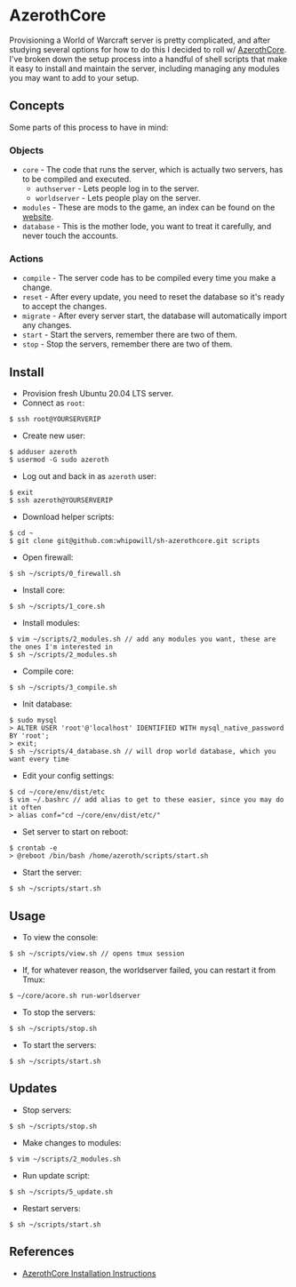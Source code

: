 # AzerothCore

Provisioning a World of Warcraft server is pretty complicated, and after studying several options for how to do this I decided to roll w/ [AzerothCore](https://www.azerothcore.org/).  I've broken down the setup process into a handful of shell scripts that make it easy to install and maintain the server, including managing any modules you may want to add to your setup.

## Concepts

Some parts of this process to have in mind:

### Objects

- ``core`` - The code that runs the server, which is actually two servers, has to be compiled and executed.
    - ``authserver`` - Lets people log in to the server.
    - ``worldserver`` - Lets people play on the server.
- ``modules`` - These are mods to the game, an index can be found on the [website](https://www.azerothcore.org/catalogue.html#/).
- ``database`` - This is the mother lode, you want to treat it carefully, and never touch the accounts.

### Actions

- ``compile`` - The server code has to be compiled every time you make a change.
- ``reset`` - After every update, you need to reset the database so it's ready to accept the changes.
- ``migrate`` - After every server start, the database will automatically import any changes.
- ``start`` - Start the servers, remember there are two of them.
- ``stop`` - Stop the servers, remember there are two of them.

## Install

- Provision fresh Ubuntu 20.04 LTS server.
- Connect as ``root``:

```
$ ssh root@YOURSERVERIP
```

- Create new user:

```
$ adduser azeroth
$ usermod -G sudo azeroth
```

- Log out and back in as ``azeroth`` user:

```
$ exit
$ ssh azeroth@YOURSERVERIP
```

- Download helper scripts:

```
$ cd ~
$ git clone git@github.com:whipowill/sh-azerothcore.git scripts
```

- Open firewall:

```
$ sh ~/scripts/0_firewall.sh
```

- Install core:

```
$ sh ~/scripts/1_core.sh
```

- Install modules:

```
$ vim ~/scripts/2_modules.sh // add any modules you want, these are the ones I'm interested in
$ sh ~/scripts/2_modules.sh
```

- Compile core:

```
$ sh ~/scripts/3_compile.sh
```

- Init database:

```
$ sudo mysql
> ALTER USER 'root'@'localhost' IDENTIFIED WITH mysql_native_password BY 'root';
> exit;
$ sh ~/scripts/4_database.sh // will drop world database, which you want every time
```

- Edit your config settings:

```
$ cd ~/core/env/dist/etc
$ vim ~/.bashrc // add alias to get to these easier, since you may do it often
> alias conf="cd ~/core/env/dist/etc/"
```

- Set server to start on reboot:

```
$ crontab -e
> @reboot /bin/bash /home/azeroth/scripts/start.sh
```

- Start the server:

```
$ sh ~/scripts/start.sh
```

## Usage

- To view the console:

```
$ sh ~/scripts/view.sh // opens tmux session
```

- If, for whatever reason, the worldserver failed, you can restart it from Tmux:

```
$ ~/core/acore.sh run-worldserver
```

- To stop the servers:

```
$ sh ~/scripts/stop.sh
```

- To start the servers:

```
$ sh ~/scripts/start.sh
```

## Updates

- Stop servers:

```
$ sh ~/scripts/stop.sh
```

- Make changes to modules:

```
$ vim ~/scripts/2_modules.sh
```

- Run update script:

```
$ sh ~/scripts/5_update.sh
```

- Restart servers:

```
$ sh ~/scripts/start.sh
```

## References

- [AzerothCore Installation Instructions](https://www.azerothcore.org/wiki/ac-dashboard-core-installation)